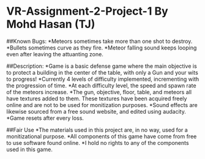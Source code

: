 # VR-Assignment-2-Project-1 By Mohd Hasan (TJ)

##Known Bugs:
	*Meteors sometimes take more than one shot to destroy.
	*Bullets sometimes curve as they fire.
	*Meteor falling sound keeps looping even after leaving the attuanting zone.

##Description:
	*Game is a basic defense game where the main objective is to protect a building in the center of the table, with only a Gun and your wits to progress!
	*Currently 4 levels of difficulty implemented, incrementing with the progression of time.
	*At each difficulty level, the speed and spawn rate of the meteors increase.
	*The gun, objective, floor, table, and meteors all have textures added to them. These textures have been acquired freely online and are not to be used for monitization purposes.
	*Sound effects are likewise sourced from a free sound website, and edited using audacity.
	*Game resets after every loss.

##Fair Use
	*The materials used in this project are, in no way, used for a monitizational purpose.
	*All components of this game have come from free to use software found online. 
	*I hold no rights to any of the components used in this game.